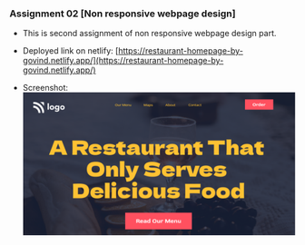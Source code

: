 ### Assignment 02 [Non responsive webpage design]

- This is second assignment of non responsive webpage design part.
- Deployed link on netlify:
  [https://restaurant-homepage-by-govind.netlify.app/](https://restaurant-homepage-by-govind.netlify.app/)
  
 - Screenshot:
   ![Snapshot of entire page](https://github.com/govind-magar-999/webpage-assignment-02/blob/main/thumbnail.png)
